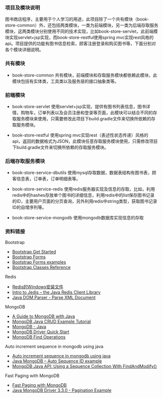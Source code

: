 ### 项目及模块说明
图书商店程序，主要用于个人学习的用途，此项目除了一个共有模块（book-store-common）外，还包括两类模块，一类为前端模块，另一类为后端存取服务模块，这两类模块分别使用不同的技术实现，比如book-store-servlet，此前端模块实现servlet+jsp实现，而book-store-restful使用spring mvc实现rest风格的api。项目提供的功能有图书信息检索，顾客注册登录和购买图书等，下面分别对各个模块详细说明。

### 共有模块
* book-store-common
共有模块，前端模块和存取服务模块都依赖此模块，此模块包括有实体类，工具类以及服务层的接口抽象类等。

### 前端模块
* book-store-servlet
使用servlet+jsp实现，提供有图书列表信息，图书详情，购物车，订单列表以及会员注册和登录等页面，此模块可以结合不同的存取服务模块来使用，只需要修改此项目下build.gradle文件来切换所依赖的存取服务模块。

* book-store-restful
使用spring mvc实现rest（表述性状态传递）风格的api，返回的数据格式为JSON，此模块任意存取服务模块使用，只需修改项目下build.gradle文件来切换所依赖的存取服务模块。

### 后端存取服务模块
* book-store-service-dbutils
使用mysql存取数据，数据表结构有图书表，顾客信息表，订单表，订单明细表等。

* book-store-service-redis
使用redis服务器实现及信息的存取，比如，利用redis中的hashes存放单个图书的详细信息，利用redis中的list保存图书记录的ID，主要用户页面的分页查询，另外利用redis中string类型，获取图书记录ID的自增序列等。

* book-store-service-mongodb
使用mongodb数据库实现信息的存取



### 资料链接
Bootstrap
* [Bootstrap Get Started](https://www.w3schools.com/bootstrap/bootstrap_get_started.asp)
* [Bootstrap Forms](https://www.w3schools.com/bootstrap/bootstrap_forms.asp)
* [Bootstrap Forms examples](https://mdbootstrap.com/components/forms/)
* [Bootstrap Classes Reference](https://www.w3schools.com/bootstrap/bootstrap_ref_all_classes.asp)

Redis
* [Redis的Windows安装文件](https://github.com/rgl/redis/downloads)
* [Intro to Jedis – the Java Redis Client Library](https://www.baeldung.com/jedis-java-redis-client-library)
* [Java DOM Parser - Parse XML Document](https://www.tutorialspoint.com/java_xml/java_dom_parse_document.htm)

MongoDB
* [A Guide to MongoDB with Java](https://www.baeldung.com/java-mongodb)
* [MongoDB Java CRUD Example Tutorial](https://www.journaldev.com/3963/mongodb-java-crud-example-tutorial)
* [MongoDB - Java](https://www.tutorialspoint.com/mongodb/mongodb_java.htm)
* [MongoDB Driver Quick Start](http://mongodb.github.io/mongo-java-driver/3.8/driver/getting-started/quick-start/)
* [MongoDB Find Operations](http://mongodb.github.io/mongo-java-driver/3.8/driver/tutorials/perform-read-operations/)

Auto increment sequence in mongodb using java
* [Auto increment sequence in mongodb using java](https://stackoverflow.com/questions/32065045/auto-increment-sequence-in-mongodb-using-java)
* [Java MongoDB – Auto Sequence ID example](https://programtalk.com/java/java-mongodb-auto-sequence-id-example/)
* [MongoDB Java API: Using a Sequence Collection With FindAndModify()](https://dzone.com/articles/mongodb-java-api-using-a-sequence-collection-with)

Fast Paging with MongoDB
* [Fast Paging with MongoDB](https://scalegrid.io/blog/fast-paging-with-mongodb/)
* [Java MongoDB Driver 3.3.0 - Pagination Example](http://www.technicalkeeda.com/java-mongodb-tutorials/java-mongodb-driver-3-3-0-pagination-example)



